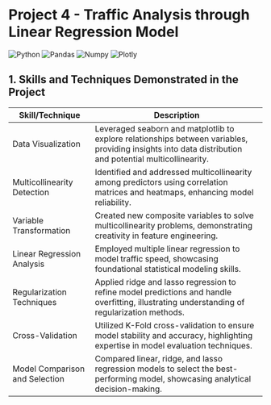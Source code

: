 # Project 4 - Traffic Analysis through Linear Regression Model

![Python](https://img.shields.io/badge/Python-FFD43B?style=for-the-badge&logo=python&logoColor=blue)
![Pandas](https://img.shields.io/badge/Pandas-2C2D72?style=for-the-badge&logo=pandas&logoColor=white)
![Numpy](https://img.shields.io/badge/Numpy-777BB4?style=for-the-badge&logo=numpy&logoColor=white)
![Plotly](https://img.shields.io/badge/Plotly-239120?style=for-the-badge&logo=plotly&logoColor=white)
<br>

## 1. Skills and Techniques Demonstrated in the Project
| Skill/Technique                     | Description |
|-------------------------------------|-------------|
| Data Visualization                  | Leveraged seaborn and matplotlib to explore relationships between variables, providing insights into data distribution and potential multicollinearity. |
| Multicollinearity Detection         | Identified and addressed multicollinearity among predictors using correlation matrices and heatmaps, enhancing model reliability. |
| Variable Transformation             | Created new composite variables to solve multicollinearity problems, demonstrating creativity in feature engineering. |
| Linear Regression Analysis          | Employed multiple linear regression to model traffic speed, showcasing foundational statistical modeling skills. |
| Regularization Techniques           | Applied ridge and lasso regression to refine model predictions and handle overfitting, illustrating understanding of regularization methods. |
| Cross-Validation                    | Utilized K-Fold cross-validation to ensure model stability and accuracy, highlighting expertise in model evaluation techniques. |
| Model Comparison and Selection      | Compared linear, ridge, and lasso regression models to select the best-performing model, showcasing analytical decision-making. |
